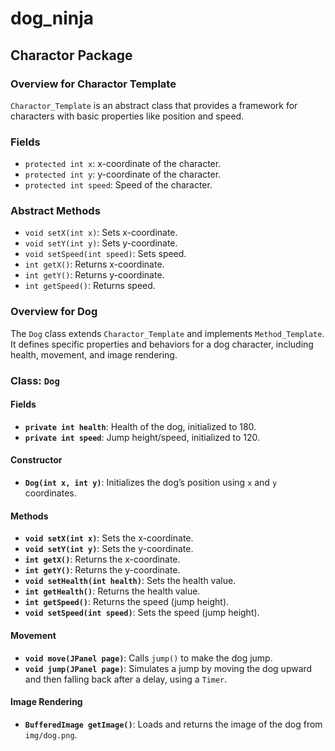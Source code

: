 # dog_ninja
## Charactor Package

### Overview for Charactor Template
`Charactor_Template` is an abstract class that provides a framework for characters with basic properties like position and speed.


### Fields
- `protected int x`: x-coordinate of the character.
- `protected int y`: y-coordinate of the character.
- `protected int speed`: Speed of the character.

### Abstract Methods
- `void setX(int x)`: Sets x-coordinate.
- `void setY(int y)`: Sets y-coordinate.
- `void setSpeed(int speed)`: Sets speed.
- `int getX()`: Returns x-coordinate.
- `int getY()`: Returns y-coordinate.
- `int getSpeed()`: Returns speed.


### Overview for Dog
The `Dog` class extends `Charactor_Template` and implements `Method_Template`. It defines specific properties and behaviors for a dog character, including health, movement, and image rendering.

### Class: `Dog`

#### Fields
- **`private int health`**: Health of the dog, initialized to 180.
- **`private int speed`**: Jump height/speed, initialized to 120.

#### Constructor
- **`Dog(int x, int y)`**: Initializes the dog’s position using `x` and `y` coordinates.

#### Methods
- **`void setX(int x)`**: Sets the x-coordinate.
- **`void setY(int y)`**: Sets the y-coordinate.
- **`int getX()`**: Returns the x-coordinate.
- **`int getY()`**: Returns the y-coordinate.
- **`void setHealth(int health)`**: Sets the health value.
- **`int getHealth()`**: Returns the health value.
- **`int getSpeed()`**: Returns the speed (jump height).
- **`void setSpeed(int speed)`**: Sets the speed (jump height).

#### Movement
- **`void move(JPanel page)`**: Calls `jump()` to make the dog jump.
- **`void jump(JPanel page)`**: Simulates a jump by moving the dog upward and then falling back after a delay, using a `Timer`.

#### Image Rendering
- **`BufferedImage getImage()`**: Loads and returns the image of the dog from `img/dog.png`.